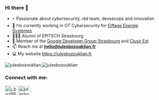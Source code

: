 ### Hi there 👋 

- ⚡ Passionate about cybersecurity, red team, devsecops and innovation
- 🔭 I’m currently working in OT Cybersecurity for <a href="https://www.clemessy.com/industries-du-futur/cybersecurite-des-systemes-industriels" target="_blank">Eiffage Energie Systèmes</a>
- 👨🏽‍🎓 Alumni of EPITECH Strasbourg
- 🌱 Member of the <a href="https://gdgstrasbourg.fr/">Google Developer Group Strasbourg</a> and <a href="http://clusir-est.org/public/Bienvenue.html">Clusir Est</a>
- 📫 Reach me at **hello@julesbozouklian.fr**
- 💻 My website https://julesbozouklian.fr

<p><img align="left" src="https://github-readme-stats.vercel.app/api?username=julesbozouklian&&count_private=true&show_icons=true&theme=tokyonight" alt="julesbozouklian" /></p>

<p><img align="center" src="https://github-readme-stats.vercel.app/api/top-langs/?username=julesbozouklian&&count_private=true&theme=tokyonight" alt="julesbozouklian" /></p>

<h3 align="left">Connect with me:</h3>
<p align="left">
<a href="https://twitter.com/bozou_client" target="blank"><img align="center" src="https://raw.githubusercontent.com/rahuldkjain/github-profile-readme-generator/master/src/images/icons/Social/twitter.svg" alt="j_boz99" height="30" width="40" /></a>
<a href="https://linkedin.com/in/jules-bozouklian" target="blank"><img align="center" src="https://raw.githubusercontent.com/rahuldkjain/github-profile-readme-generator/master/src/images/icons/Social/linked-in-alt.svg" alt="julesbozouklian" height="30" width="40" /></a>
</p>
